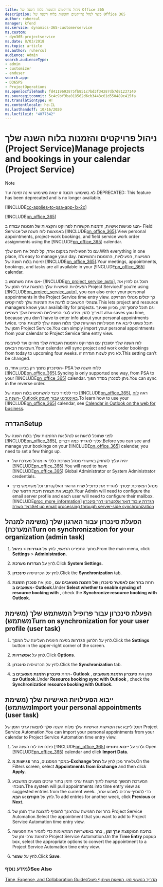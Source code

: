 ```yaml
---
title: ניהול פרויקטים והזמנות בלוח השנה של Office 365
description: כיצד לנהל פרויקטים והזמנות בלוח השנה של Office 365
author: ruhercul
manager: kfend
ms.service: dynamics-365-customerservice
ms.custom:
- dyn365-projectservice
ms.date: 8/03/2018
ms.topic: article
ms.author: ruhercul
audience: Admin
search.audienceType:
- admin
- customizer
- enduser
search.app:
- D365PS
- ProjectOperations
ms.openlocfilehash: fd4119693875fb851c7bd3f34287db7d81237140
ms.sourcegitcommit: 5c4c9bf3ba018562d6cb3443c01d550489c415fa
ms.translationtype: HT
ms.contentlocale: he-IL
ms.lasthandoff: 10/16/2020
ms.locfileid: "4077342"
---
```

# <a name="manage-projects-and-bookings-in-your-calendar-project-service"></a><span data-ttu-id="9a314-103">ניהול פרויקטים והזמנות בלוח השנה שלך (Project Service)</span><span class="sxs-lookup"><span data-stu-id="9a314-103">Manage projects and bookings in your calendar (Project Service)</span></span>

> [!Note]
> <span data-ttu-id="9a314-104">לא בשימוש: תכונה זו יצאה משימוש ואינה זמינה עוד.</span><span class="sxs-lookup"><span data-stu-id="9a314-104">DEPRECATED: This feature has been deprecated and is no longer available.</span></span>

[!INCLUDE[cc-applies-to-psa-app-1x-2x](../includes/cc-applies-to-psa-app-1x-2x.md)]

[!INCLUDE[pn_office_365](../includes/pn-office-365.md)] 

<span data-ttu-id="9a314-105">הצג פגישות אישיות, הזמנות הקשורות לפרויקט והקצאות של הזמנות עבודה ב- Field Service באמצעות לוח השנה של [!INCLUDE[pn_office_365](../includes/pn-office-365.md)].</span><span class="sxs-lookup"><span data-stu-id="9a314-105">View personal appointments, project-work bookings, and field service work order assignments using the [!INCLUDE[pn_office_365](../includes/pn-office-365.md)] calendar.</span></span>  
  
 <span data-ttu-id="9a314-106">עם כל הפעילויות במקום אחד, קל לנהל את היום שלך.</span><span class="sxs-lookup"><span data-stu-id="9a314-106">With everything in one place, it’s easy to manage your day.</span></span> <span data-ttu-id="9a314-107">הפגישות, הפעילויות, ההזמנות והמשימות זמינות בלוח השנה של [!INCLUDE[pn_office_365](../includes/pn-office-365.md)].</span><span class="sxs-lookup"><span data-stu-id="9a314-107">Your meetings, appointments, bookings, and tasks are all available in your [!INCLUDE[pn_office_365](../includes/pn-office-365.md)] calendar.</span></span>  
  
 <span data-ttu-id="9a314-108">אם אתה משתמש ב- [!INCLUDE[pn_project_service_auto](../includes/pn-project-service-auto.md)], תוכל גם להזין את הפעילויות האישיות שלך בתצוגת ערכי הזמן של Project Service.</span><span class="sxs-lookup"><span data-stu-id="9a314-108">If you’re using [!INCLUDE[pn_project_service_auto](../includes/pn-project-service-auto.md)], you can also enter your personal appointments in the Project Service time entry view.</span></span> <span data-ttu-id="9a314-109">כך יכולים מנהלי הפרויקט ומנהלי המשאבים לדעת את הזמינות שלך לפרויקטים.</span><span class="sxs-lookup"><span data-stu-id="9a314-109">This lets project and resource managers know your availability for projects.</span></span> <span data-ttu-id="9a314-110">וגם תוכל לחסוך זמן, מכיוון שאינך צריך להזין מידע לגבי הפעילויות האישיות שלך פעמיים.</span><span class="sxs-lookup"><span data-stu-id="9a314-110">It also saves you time, because you don’t have to enter info about your personal appointments twice.</span></span> <span data-ttu-id="9a314-111">תוכל פשוט לייבא את הפעילויות האישיות שלך מלוח השנה שלך לתצוגת ערכי הזמן של Project Service.</span><span class="sxs-lookup"><span data-stu-id="9a314-111">You can simply import your personal appointments from your calendar to Project Service time entry view.</span></span>  
  
 <span data-ttu-id="9a314-112">לוח השנה שלך יסונכרן עם הפרויקט והזמנות העבודה שלך מהיום ועד לארבעת השבועות הבאים.</span><span class="sxs-lookup"><span data-stu-id="9a314-112">Your calendar will sync project and work order bookings from today to upcoming four weeks.</span></span> <span data-ttu-id="9a314-113">לא ניתן לשנות הגדרה זו.</span><span class="sxs-lookup"><span data-stu-id="9a314-113">This setting can’t be changed.</span></span>  
  
 <span data-ttu-id="9a314-114">הסינכרון נתמך רק בכיוון אחד, מ- PSA ללוח השנה של [!INCLUDE[pn_office_365](../includes/pn-office-365.md)].</span><span class="sxs-lookup"><span data-stu-id="9a314-114">Syncing is only supported one way, from PSA to your [!INCLUDE[pn_office_365](../includes/pn-office-365.md)] calendar.</span></span> <span data-ttu-id="9a314-115">ניתן לסנכרן בסדר הפוך.</span><span class="sxs-lookup"><span data-stu-id="9a314-115">You can sync in the reverse order.</span></span> 
  
 <span data-ttu-id="9a314-116">כדי ללמוד כיצד להשתמש בלוח השנה של [!INCLUDE[pn_office_365](../includes/pn-office-365.md)], ראה [לוח השנה ב- Outlook באינטרנט עבור העסק](https://support.office.com/article/Calendar-in-Outlook-on-the-web-for-business-5219c457-d1fe-4c2f-9032-1a816b88e936).</span><span class="sxs-lookup"><span data-stu-id="9a314-116">To learn how to use your [!INCLUDE[pn_office_365](../includes/pn-office-365.md)] calendar, see [Calendar in Outlook on the web for business](https://support.office.com/article/Calendar-in-Outlook-on-the-web-for-business-5219c457-d1fe-4c2f-9032-1a816b88e936).</span></span>  
  
## <a name="setup"></a><span data-ttu-id="9a314-117">הגדרה</span><span class="sxs-lookup"><span data-stu-id="9a314-117">Setup</span></span>  
 <span data-ttu-id="9a314-118">לפני שתוכל לראות או לנהל את ההזמנות שלך בלוח השנה של [!INCLUDE[pn_office_365](../includes/pn-office-365.md)], עליך להגדיר כמה דברים.</span><span class="sxs-lookup"><span data-stu-id="9a314-118">Before you can see and manage your bookings on your [!INCLUDE[pn_office_365](../includes/pn-office-365.md)] calendar, you need to set a few things up.</span></span>  
  
- <span data-ttu-id="9a314-119">יהיה עליך להחזיק באישורי מנהל מערכת כללי או מנהל מערכת של [!INCLUDE[pn_office_365](../includes/pn-office-365.md)].</span><span class="sxs-lookup"><span data-stu-id="9a314-119">You will need to have [!INCLUDE[pn_office_365](../includes/pn-office-365.md)] Global Administrator or System Administrator credentials.</span></span>  
  
- <span data-ttu-id="9a314-120">מנהל המערכת יצטרך להגדיר את פרופיל שרת הדואר האלקטרוני וכל משתמש צריך לקבוע את תצורת תיבת הדואר שלו.</span><span class="sxs-lookup"><span data-stu-id="9a314-120">Your Admin will need to configure the email server profile and each user will need to configure their mailbox.</span></span> [!INCLUDE[proc_more_information](../includes/proc-more-information.md)] <span data-ttu-id="9a314-121">[הגדרת עיבוד דואר אלקטרוני דרך סינכרון בצד השרת](https://docs.microsoft.com/dynamics365/customerengagement/on-premises/admin/set-up-server-side-synchronization-of-email-appointments-contacts-and-tasks)</span><span class="sxs-lookup"><span data-stu-id="9a314-121">[Set up email processing through server-side synchronization](https://docs.microsoft.com/dynamics365/customerengagement/on-premises/admin/set-up-server-side-synchronization-of-email-appointments-contacts-and-tasks)</span></span>  
  
## <a name="turn-on-synchronization-for-your-organization-admin-task"></a><span data-ttu-id="9a314-122">הפעלת סינכרון עבור הארגון שלך (משימה למנהל המערכת)</span><span class="sxs-lookup"><span data-stu-id="9a314-122">Turn on synchronization for your organization (admin task)</span></span>  
  
1.  <span data-ttu-id="9a314-123">מתוך התפריט הראשי, לחץ על **הגדרות** > **ניהול**.</span><span class="sxs-lookup"><span data-stu-id="9a314-123">From the main menu, click **Settings** > **Administration**.</span></span>  
  
2.  <span data-ttu-id="9a314-124">לחץ על **הגדרות מערכת**.</span><span class="sxs-lookup"><span data-stu-id="9a314-124">Click **System Settings**.</span></span>  
  
3.  <span data-ttu-id="9a314-125">לחץ על הכרטיסיה **סינכרון**.</span><span class="sxs-lookup"><span data-stu-id="9a314-125">Click the **Synchronization** tab.</span></span>  
  
4.  <span data-ttu-id="9a314-126">תחת **בחר אם לאפשר סינכרון של הזמנת משאבים עם** , סמן את **סנכרן הזמנת משאבים ב- Outlook**.</span><span class="sxs-lookup"><span data-stu-id="9a314-126">Under **Select whether to enable syncing of resource booking with** , check the **Synchronize resource booking with Outlook**.</span></span>  
  
## <a name="turn-on-synchronization-for-your-user-profile-user-task"></a><span data-ttu-id="9a314-127">הפעלת סינכרון עבור פרופיל המשתמש שלך (משימת משתמש)</span><span class="sxs-lookup"><span data-stu-id="9a314-127">Turn on synchronization for your user profile (user task)</span></span>  
  
1.  <span data-ttu-id="9a314-128">לחץ על הלחצן **הגדרות** בפינה הימנית העליונה של המסך.</span><span class="sxs-lookup"><span data-stu-id="9a314-128">Click the **Settings** button in the upper-right corner of the screen.</span></span>  
  
2.  <span data-ttu-id="9a314-129">לחץ על **אפשרויות**.</span><span class="sxs-lookup"><span data-stu-id="9a314-129">Click **Options**.</span></span>  
  
3.  <span data-ttu-id="9a314-130">לחץ על הכרטיסיה **סינכרון**.</span><span class="sxs-lookup"><span data-stu-id="9a314-130">Click the **Synchronization** tab.</span></span>  
  
4.  <span data-ttu-id="9a314-131">תחת **סינכרון הזמנת משאבים ב- Outlook** , סמן את **סינכרון הזמנת משאבים עם Outlook**.</span><span class="sxs-lookup"><span data-stu-id="9a314-131">Under **Resource booking sync with Outlook** , check the **Synchronization resource booking with Outlook**.</span></span>  
  
## <a name="import-your-personal-appointments-user-task"></a><span data-ttu-id="9a314-132">ייבוא הפעילויות האישיות שלך (משימת משתמש)</span><span class="sxs-lookup"><span data-stu-id="9a314-132">Import your personal appointments (user task)</span></span>  
 <span data-ttu-id="9a314-133">תוכל לייבא את הפגישות האישיות שלך מלוח השנה שלך לתצוגת ערכי הזמן של Project Service Automation.</span><span class="sxs-lookup"><span data-stu-id="9a314-133">You can import your personal appointments from your calendar to Project Service Automation time entry view.</span></span>  
  
1. <span data-ttu-id="9a314-134">פתח את לוח השנה של [!INCLUDE[pn_office_365](../includes/pn-office-365.md)] ולחץ על **ייבוא נתונים**.</span><span class="sxs-lookup"><span data-stu-id="9a314-134">Open [!INCLUDE[pn_office_365](../includes/pn-office-365.md)] calendar and click **Import Data**.</span></span>  
  
2. <span data-ttu-id="9a314-135">במסך המסננים, בחר **פגישות מ-Exchange‎** ולאחר מכן לחץ על **החל**.</span><span class="sxs-lookup"><span data-stu-id="9a314-135">On the Filters screen, select **Appointments from Exchange** and then click **Apply**.</span></span>  
  
3. <span data-ttu-id="9a314-136">המערכת תמשוך פגישות לתוך תצוגת ערכי הזמן בתור ערכים מוצעים מהשבוע הנוכחי.</span><span class="sxs-lookup"><span data-stu-id="9a314-136">The system will pull appointments into time entry view as suggested entries from the current week.</span></span> <span data-ttu-id="9a314-137">כדי להוסיף ערכים לשבוע אחר, לחץ על **הקודם** או **הבא**.</span><span class="sxs-lookup"><span data-stu-id="9a314-137">To add entries for another week, click **Previous** or **Next**.</span></span>  
  
4. <span data-ttu-id="9a314-138">בחר את הפגישה שברצונך להוסיף לתצוגת ערך הזמן של Project Service Automation.</span><span class="sxs-lookup"><span data-stu-id="9a314-138">Select the appointment that you want to add to Project Service Automation time entry view.</span></span>  
  
5. <span data-ttu-id="9a314-139">בתיבה המוקפצת **ערך זמן** , בחר באפשרויות המתאימות כדי להמיר את הפגישה לתצוגת ערכי זמן של Project Service Automation.</span><span class="sxs-lookup"><span data-stu-id="9a314-139">On the **Time Entry** popup box, select the appropriate options to convert the appointment to a Project Service Automation time entry view.</span></span>  
  
6. <span data-ttu-id="9a314-140">לחץ על **שמור**.</span><span class="sxs-lookup"><span data-stu-id="9a314-140">Click **Save**.</span></span>  
  
### <a name="see-also"></a><span data-ttu-id="9a314-141">למידע נוסף</span><span class="sxs-lookup"><span data-stu-id="9a314-141">See Also</span></span>  
 [<span data-ttu-id="9a314-142">‏‫מדריך בנושאי זמן, הוצאות ושיתוף פעולה</span><span class="sxs-lookup"><span data-stu-id="9a314-142">Time, Expense, and Collaboration Guide</span></span>](../psa/time-expense-collaboration-guide.md)
